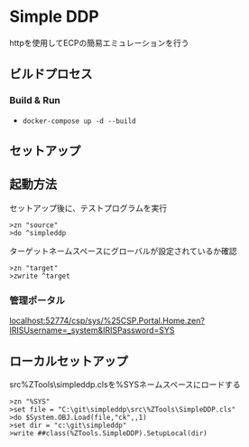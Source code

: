 # Simple DDP

httpを使用してECPの簡易エミュレーションを行う


## ビルドプロセス

### Build & Run
* ```docker-compose up -d --build```

## セットアップ

## 起動方法

セットアップ後に、テストプログラムを実行

```
>zn "source"
>do ^simpleddp
```

ターゲットネームスペースにグローバルが設定されているか確認

```
>zn "target"
>zwrite ^target
```


### 管理ポータル

[localhost:52774/csp/sys/%25CSP.Portal.Home.zen?IRISUsername=_system&IRISPassword=SYS](http://localhost:52774/csp/sys/%25CSP.Portal.Home.zen?IRISUsername=_system&IRISPassword=SYS)

##  ローカルセットアップ

src\%ZTools\simpleddp.clsを%SYSネームスペースにロードする

```
>zn "%SYS"
>set file = "C:\git\simpleddp\src\%ZTools\SimpleDDP.cls"
>do $System.OBJ.Load(file,"ck",,1)
>set dir = "c:\git\simpleddp"
>write ##class(%ZTools.SimpleDDP).SetupLocal(dir)
```
